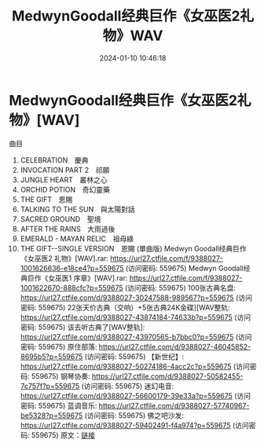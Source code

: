 ﻿---
title: MedwynGoodall经典巨作《女巫医2礼物》WAV
date: 2024-01-10 10:46:18
categories: 古典音乐、新世纪、纯音雅乐
tags: 纯音雅乐
---
# MedwynGoodall经典巨作《女巫医2礼物》[WAV]

曲目
1. CELEBRATION　慶典
2. INVOCATION PART 2　祁願
3. JUNGLE HEART　叢林之心
4. ORCHID POTION　奇幻靈藥
5. THE GIFT　恩賜
6. TALKING TO THE SUN　與太陽對話
7. SACRED GROUND　聖境
8. AFTER THE RAINS　大雨過後
9. EMERALD - MAYAN RELIC　祖母綠
10. THE GIFT--SINGLE VERSION　恩賜 (單曲版)
Medwyn Goodall经典巨作《女巫医2 礼物》[WAV].rar: https://url27.ctfile.com/f/9388027-1001626636-e18ce4?p=559675
(访问密码: 559675)
Medwyn Goodall经典巨作《女巫医1 序章》[WAV].rar: https://url27.ctfile.com/f/9388027-1001622670-888cfc?p=559675
(访问密码: 559675)
100张古典名盘: https://url27.ctfile.com/d/9388027-30247588-989567?p=559675
(访问密码: 559675)
22张天价古典（交响）+5张古典24K金碟][WAV整轨: https://url27.ctfile.com/d/9388027-43874184-74633b?p=559675
(访问密码: 559675)
该去听古典了[WAV整轨]: https://url27.ctfile.com/d/9388027-43970565-b7bbc0?p=559675
(访问密码: 559675)
原住部落: https://url27.ctfile.com/d/9388027-46045852-8695b5?p=559675
(访问密码: 559675)
【新世纪】: https://url27.ctfile.com/d/9388027-50274186-4acc2c?p=559675
(访问密码: 559675)
钢琴协奏: https://url27.ctfile.com/d/9388027-50582455-7c757f?p=559675
(访问密码: 559675)
迷幻电音: https://url27.ctfile.com/d/9388027-56600179-39e33a?p=559675
(访问密码: 559675)
蓝调音乐: https://url27.ctfile.com/d/9388027-57740967-be5328?p=559675
(访问密码: 559675)
佛之吧沙发: https://url27.ctfile.com/d/9388027-59402491-f4a974?p=559675
(访问密码: 559675)
原文：[链接](https://blog.sina.com.cn/s/blog_1647c7e760103145s.html)